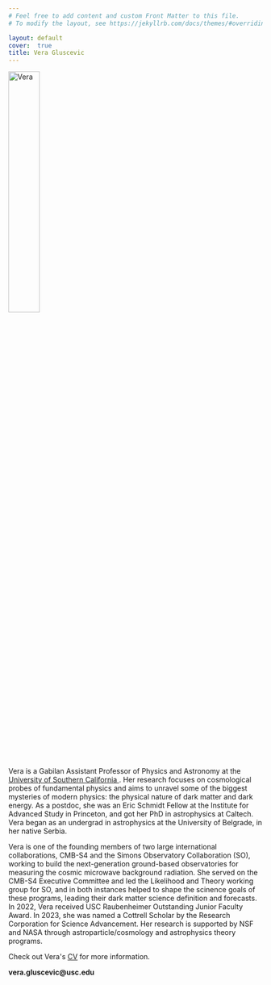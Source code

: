 ```yaml
---
# Feel free to add content and custom Front Matter to this file.
# To modify the layout, see https://jekyllrb.com/docs/themes/#overriding-theme-defaults

layout: default
cover:  true
title: Vera Gluscevic
---
```

<img align="center" src="{{veragluscevic.github.io}}/assets/img/Vera-circle.jpg" alt="Vera" width="35%" padding-right="20px">


<p>
Vera is a Gabilan Assistant Professor of Physics and Astronomy at the <a href="https://dornsife.usc.edu/physics/"> University of Southern California </a>. Her research focuses on cosmological probes of fundamental physics and aims to unravel some of the biggest mysteries of modern physics: the physical nature of dark matter and dark energy. As a postdoc, she was an Eric Schmidt Fellow at the Institute for Advanced Study in Princeton, and got her PhD in astrophysics at Caltech. Vera began as an undergrad in astrophysics at the University of Belgrade, in her native Serbia. 
 
Vera is one of the founding members of two large international collaborations, CMB-S4 and the Simons Observatory Collaboration (SO), working to build the next-generation ground-based observatories for measuring the cosmic microwave background radiation. She served on the CMB-S4 Executive Committee and led the Likelihood and Theory working group for SO, and in both instances helped to shape the scinence goals of these programs, leading their dark matter science definition and forecasts. In 2022, Vera received USC Raubenheimer Outstanding Junior Faculty Award. In 2023, she was named a Cottrell Scholar by the Research Corporation for Science Advancement. Her research is supported by NSF and NASA through astroparticle/cosmology and astrophysics theory programs.
 </p>

Check out Vera's [CV](./CV.pdf) for more information.
<p>
<b>vera.gluscevic@usc.edu</b>



